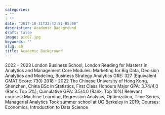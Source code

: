 ```yaml
---
categories:
- ""
- ""
date: "2017-10-31T22:42:51-05:00"
description: Academic Background
draft: false
image: pic07.jpg
keywords: ""
slug: ab
title: Academic Background
---
```

2022 - 2023 London Business School, London
Reading for Masters in Analytics and Management
Core Modules: Marketing for Big Data, Decision Analytics and Modeling, Business Strategy Analytics
GRE: 327 (Equivalent GMAT Score: 730)
2018 - 2022 The Chinese University of Hong Kong, Shenzhen, China
BSc in Statistics, First Class Honours
Major GPA: 3.74/4.0 (Rank: Top 5%); Cumulative GPA: 3.5/4.0 (Rank: Top 10%)
Relevant courses: Machine Learning, Regression Analysis, Optimization, Time Series, Managerial Analytics
Took summer school at UC Berkeley in 2019; Courses: Economics, Introduction to Data Science
